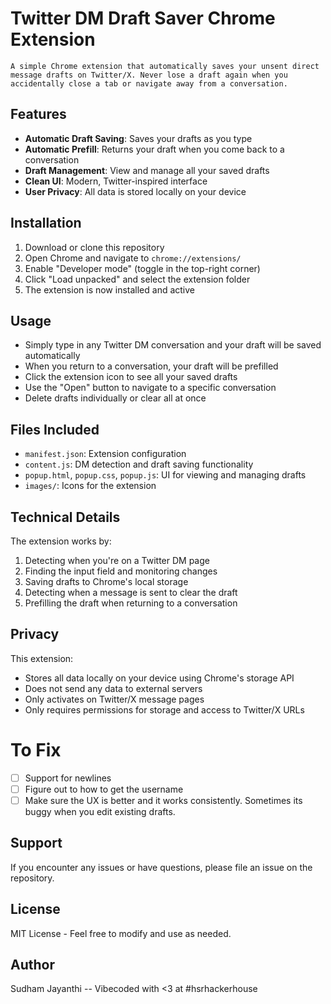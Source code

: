 # Twitter DM Draft Saver Chrome Extension

    A simple Chrome extension that automatically saves your unsent direct message drafts on Twitter/X. Never lose a draft again when you accidentally close a tab or navigate away from a conversation.

## Features

- **Automatic Draft Saving**: Saves your drafts as you type
- **Automatic Prefill**: Returns your draft when you come back to a conversation
- **Draft Management**: View and manage all your saved drafts
- **Clean UI**: Modern, Twitter-inspired interface
- **User Privacy**: All data is stored locally on your device

## Installation

1. Download or clone this repository
2. Open Chrome and navigate to `chrome://extensions/`
3. Enable "Developer mode" (toggle in the top-right corner)
4. Click "Load unpacked" and select the extension folder
5. The extension is now installed and active

## Usage

- Simply type in any Twitter DM conversation and your draft will be saved automatically
- When you return to a conversation, your draft will be prefilled
- Click the extension icon to see all your saved drafts
- Use the "Open" button to navigate to a specific conversation
- Delete drafts individually or clear all at once

## Files Included

- `manifest.json`: Extension configuration
- `content.js`: DM detection and draft saving functionality
- `popup.html`, `popup.css`, `popup.js`: UI for viewing and managing drafts
- `images/`: Icons for the extension

## Technical Details

The extension works by:
1. Detecting when you're on a Twitter DM page
2. Finding the input field and monitoring changes
3. Saving drafts to Chrome's local storage
4. Detecting when a message is sent to clear the draft
5. Prefilling the draft when returning to a conversation

## Privacy

This extension:
- Stores all data locally on your device using Chrome's storage API
- Does not send any data to external servers
- Only activates on Twitter/X message pages
- Only requires permissions for storage and access to Twitter/X URLs

# To Fix
- [ ] Support for newlines
- [ ] Figure out to how to get the username
- [ ] Make sure the UX is better and it works consistently. Sometimes its buggy when you edit existing drafts.

## Support

If you encounter any issues or have questions, please file an issue on the repository.

## License

MIT License - Feel free to modify and use as needed.

## Author
Sudham Jayanthi -- Vibecoded with <3 at #hsrhackerhouse